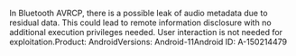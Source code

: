 In Bluetooth AVRCP, there is a possible leak of audio metadata due to residual data. This could lead to remote information disclosure with no additional execution privileges needed. User interaction is not needed for exploitation.Product: AndroidVersions: Android-11Android ID: A-150214479